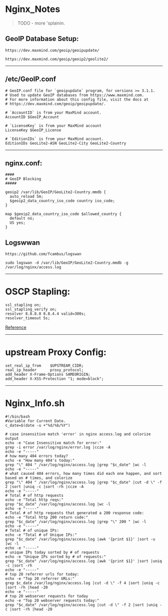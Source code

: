 # Nginx_Notes

> TODO - more 'splainin.

## GeoIP Database Setup:

`https://dev.maxmind.com/geoip/geoipupdate/`

`https://dev.maxmind.com/geoip/geoip2/geolite2/`

-----

## /etc/GeoIP.conf

```config
# GeoIP.conf file for `geoipupdate` program, for versions >= 3.1.1.
# Used to update GeoIP databases from https://www.maxmind.com.
# For more information about this config file, visit the docs at
# https://dev.maxmind.com/geoip/geoipupdate/.

# `AccountID` is from your MaxMind account.
AccountID $GeoIP_Account

# `LicenseKey` is from your MaxMind account
LicenseKey $GeoIP_License

# `EditionIDs` is from your MaxMind account.
EditionIDs GeoLite2-ASN GeoLite2-City GeoLite2-Country
```

-----

## nginx.conf:

```config
####
# GeoIP Blocking
#####

geoip2 /var/lib/GeoIP/GeoLite2-Country.mmdb {
  auto_reload 5m;
  $geoip2_data_country_iso_code country iso_code;
}

map $geoip2_data_country_iso_code $allowed_country {
  default no;
  US yes;
}
```

## Logswwan

`https://github.com/fcambus/logswan`

`sudo logswan -d /var/lib/GeoIP/GeoLite2-Country.mmdb -g /var/log/nginx/access.log`

-----

# OSCP Stapling:

```
ssl_stapling on;
ssl_stapling_verify on;
resolver 8.8.8.8 8.8.4.4 valid=300s;
resolver_timeout 5s;
```
[Reference](https://raymii.org/s/tutorials/OCSP_Stapling_on_nginx.html)

-----

# upstream Proxy Config:

```config
set_real_ip_from	$UPSTREAM_CIDR;
real_ip_header		proxy_protocol;
add_header X-Frame-Options SAMEORIGIN;
add_header X-XSS-Protection "1; mode=block";
```
-----

# Nginx_Info.sh

```shell
#!/bin/bash
#Variable for Current Date.
c_date=$(date -u +"%d/%b/%Y")

# case insensitive match 'error' in nginx access.log and colorize output
echo -e "Case Insensitive match for error:"
grep -i error /var/log/nginx/error.log |ccze -A
echo -e "-----"
# how many 404 errors today?
echo -e "How many 404's today:"
grep "\" 404 " /var/log/nginx/access.log |grep "$c_date" |wc -l
echo -e "-----"
# what caused 404 errors, how many times did each one happen, and sort based on # times, and colorize
grep "\" 404 " /var/log/nginx/access.log |grep "$c_date" |cut -d \" -f 2 |sort |uniq -c |sort -rh |ccze -A
echo -e "-----"
# Total # of http requests
echo -e "Total http reqs:"
grep "$c_date" /var/log/nginx/access.log |wc -l
echo -e "-----"
# Total # of http requests that generated a 200 response code:
echo -e "Total http 200 return code:"
grep "$c_date" /var/log/nginx/access.log |grep "\" 200 " |wc -l
echo -e "-----"
# Total # of unique IPs:
echo -e "Total # of Unique IPs:"
grep "$c_date" /var/log/nginx/access.log |awk '{print $1}' |sort -u |wc -l
echo -e "-----"
# unique IPs today sorted by # of requests
echo -e "Unique IPs sorted by # of requests:"
grep "$c_date" /var/log/nginx/access.log |awk '{print $1}' |sort |uniq -c |sort -rh
echo -e "-----"
# top 20 referrer urls for today:
echo -e "Top 20 referrer URLs:"
grep $c_date /var/log/nginx/access.log |cut -d \" -f 4 |sort |uniq -c |sort -rh |head -20
echo -e "-----"
# top 20 webserver requests for today
echo -e "Top 20 webserver requests today:"
grep "$c_date" /var/log/nginx/access.log |cut -d \" -f 2 |sort |uniq -c |sort -rh |head -20
```
